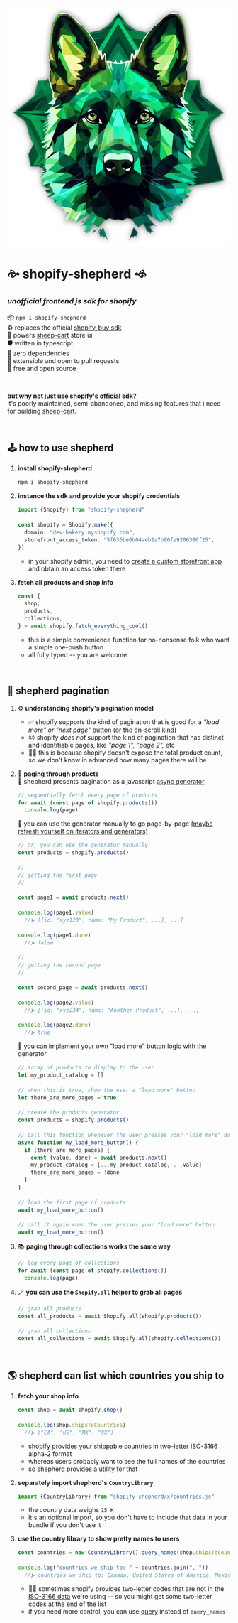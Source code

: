
![shopify-shepherd](./assets/shepherd.webp)

# 🙚 shopify-shepherd 🙘

### *unofficial frontend js sdk for shopify*

📦 `npm i shopify-shepherd`  
♻️ replaces the official [shopify-buy sdk](https://www.npmjs.com/package/shopify-buy)  
🐏 powers [sheep-cart](https://github.com/chase-moskal/sheep-cart#readme) store ui  
🛡️ written in typescript  
🗿 zero dependencies  
🤝 extensible and open to pull requests  
💖 free and open source  

<br/>

**but why not just use shopify's official sdk?**  
it's poorly maintained, semi-abandoned, and missing features that i need for building [sheep-cart](https://github.com/chase-moskal/sheep-cart#readme).

<br/>

## 🕹️ how to use shepherd

1. **install shopify-shepherd**
    ```sh
    npm i shopify-shepherd
    ```

1. **instance the sdk and provide your shopify credentials**
    ```ts
    import {Shopify} from "shopify-shepherd"

    const shopify = Shopify.make({
      domain: "dev-bakery.myshopify.com",
      storefront_access_token: "5f636be6b04aeb2a7b96fe9306386f25",
    })
    ```
    - in your shopify admin, you need to [create a custom storefront app](https://help.shopify.com/en/manual/apps/app-types/custom-apps) and obtain an access token there

1. **fetch all products and shop info**
    ```ts
    const {
      shop,
      products,
      collections,
    } = await shopify.fetch_everything_cool()
    ```
    - this is a simple convenience function for no-nonsense folk who want a simple one-push button
    - all fully typed -- you are welcome

<br/>

## 📜 shepherd pagination

1. ⚙️ **understanding shopify's pagination model**
    - ✅ shopify supports the kind of pagination that is good for a *"load more" or "next page"* button (or the on-scroll kind)
    - 😕 shopify *does not* support the kind of pagination that has distinct and identifiable pages, like *"page 1",* *"page 2",* etc
    - 🤷‍♂️ this is because shopify doesn't expose the total product count, so we don't know in advanced how many pages there will be

1. 🛒 **paging through products**  
    🧐 shepherd presents pagination as a javascript [async generator](https://developer.mozilla.org/en-US/docs/Web/JavaScript/Reference/Global_Objects/AsyncGenerator)  
    ```ts
    // sequentially fetch every page of products
    for await (const page of shopify.products())
      console.log(page)

    ```
    📄 you can use the generator manually to go page-by-page [(maybe refresh yourself on iterators and generators)](https://developer.mozilla.org/en-US/docs/Web/JavaScript/Guide/Iterators_and_Generators)  
    ```ts
    // or, you can use the generator manually
    const products = shopify.products()

    //
    // getting the first page
    //

    const page1 = await products.next()

    console.log(page1.value)
      //⮞ [{id: "xyz123", name: "My Product", ...}, ...]

    console.log(page1.done)
      //⮞ false

    //
    // getting the second page
    //

    const second_page = await products.next()

    console.log(page2.value)
      //⮞ [{id: "xyz234", name: "Another Product", ...}, ...]

    console.log(page2.done)
      //⮞ true
    ```
    🧠 you can implement your own "load more" button logic with the generator  
    ```ts
    // array of products to display to the user
    let my_product_catalog = []

    // when this is true, show the user a "load more" button
    let there_are_more_pages = true

    // create the products generator
    const products = shopify.products()

    // call this function whenever the user presses your "load more" button
    async function my_load_more_button() {
      if (there_are_more_pages) {
        const {value, done} = await products.next()
        my_product_catalog = [...my_product_catalog, ...value]
        there_are_more_pages = !done
      }
    }

    // load the first page of products
    await my_load_more_button()

    // call it again when the user presses your "load more" button
    await my_load_more_button()
    ```

1. 📚 **paging through collections works the same way**
    ```ts
    // log every page of collections
    for await (const page of shopify.collections())
      console.log(page)
    ```

1. 🪄 **you can use the `Shopify.all` helper to grab all pages**
    ```ts
    // grab all products
    const all_products = await Shopify.all(shopify.products())

    // grab all collections
    const all_collections = await Shopify.all(shopify.collections())
    ```

<br/>

## 🌎 shepherd can list which countries you ship to

1. **fetch your shop info**  
    ```ts
    const shop = await shopify.shop()

    console.log(shop.shipsToCountries)
      //⮞ ["CA", "US", "MX", "XX"]
    ```
    - shopify provides your shippable countries in two-letter ISO-3166 alpha-2 format
    - whereas users probably want to see the full names of the countries
    - so shepherd provides a utility for that

1. **separately import shepherd's `CountryLibrary`**
    ```ts
    import {CountryLibrary} from "shopify-shepherd/x/countries.js"
    ```
    - the country data weighs `15 K`
    - it's an optional import, so you don't have to include that data in your bundle if you don't use it

1. **use the country library to show pretty names to users**
    ```ts
    const countries = new CountryLibrary().query_names(shop.shipsToCountries)

    console.log("countries we ship to: " + countries.join(", "))
      //⮞ countries we ship to: Canada, United States of America, Mexico, XX
    ```
    - 🤷‍♂️ sometimes shopify provides two-letter codes that are not in the [ISO-3166 data](https://github.com/lukes/ISO-3166-Countries-with-Regional-Codes) we're using -- so you might get some two-letter codes at the end of the list
    - if you need more control, you can use [query](./s/parts/countries/country_library.ts#L19) instead of `query_names`
